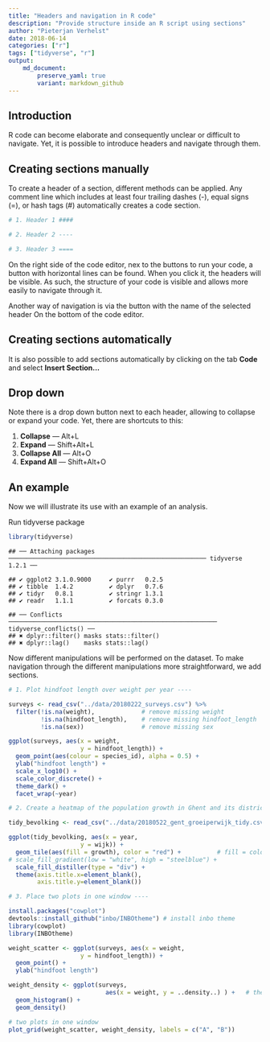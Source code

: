 ```yaml
---
title: "Headers and navigation in R code"
description: "Provide structure inside an R script using sections"
author: "Pieterjan Verhelst"
date: 2018-06-14
categories: ["r"]
tags: ["tidyverse", "r"]
output: 
    md_document:
        preserve_yaml: true
        variant: markdown_github
---
```


Introduction
------------

R code can become elaborate and consequently unclear or difficult to navigate. Yet, it is possible to introduce headers and navigate through them.

Creating sections manually
--------------------------

To create a header of a section, different methods can be applied. Any comment line which includes at least four trailing dashes (-), equal signs (=), or hash tags (\#) automatically creates a code section.

``` r
# 1. Header 1 ####

# 2. Header 2 ----

# 3. Header 3 ====
```

On the right side of the code editor, nex to the buttons to run your code, a button with horizontal lines can be found. When you click it, the headers will be visible. As such, the structure of your code is visible and allows more easily to navigate through it.

Another way of navigation is via the button with the name of the selected header On the bottom of the code editor.

Creating sections automatically
-------------------------------

It is also possible to add sections automatically by clicking on the tab **Code** and select **Insert Section...**

Drop down
---------

Note there is a drop down button next to each header, allowing to collapse or expand your code. Yet, there are shortcuts to this:

1.  **Collapse** — Alt+L
2.  **Expand** — Shift+Alt+L
3.  **Collapse All** — Alt+O
4.  **Expand All** — Shift+Alt+O

An example
----------

Now we will illustrate its use with an example of an analysis.

Run tidyverse package

``` r
library(tidyverse)
```

    ## ── Attaching packages ─────────────────────────────────────────────────────── tidyverse 1.2.1 ──

    ## ✔ ggplot2 3.1.0.9000     ✔ purrr   0.2.5     
    ## ✔ tibble  1.4.2          ✔ dplyr   0.7.6     
    ## ✔ tidyr   0.8.1          ✔ stringr 1.3.1     
    ## ✔ readr   1.1.1          ✔ forcats 0.3.0

    ## ── Conflicts ────────────────────────────────────────────────────────── tidyverse_conflicts() ──
    ## ✖ dplyr::filter() masks stats::filter()
    ## ✖ dplyr::lag()    masks stats::lag()

Now different manipulations will be performed on the dataset. To make navigation through the different manipulations more straightforward, we add sections.

``` r
# 1. Plot hindfoot length over weight per year ----

surveys <- read_csv("../data/20180222_surveys.csv") %>% 
  filter(!is.na(weight),             # remove missing weight
         !is.na(hindfoot_length),    # remove missing hindfoot_length
         !is.na(sex))                # remove missing sex

ggplot(surveys, aes(x = weight, 
                    y = hindfoot_length)) + 
  geom_point(aes(colour = species_id), alpha = 0.5) +
  ylab("hindfoot length") +
  scale_x_log10() +
  scale_color_discrete() +
  theme_dark() +
  facet_wrap(~year)

# 2. Create a heatmap of the population growth in Ghent and its districts ----

tidy_bevolking <- read_csv("../data/20180522_gent_groeiperwijk_tidy.csv")

ggplot(tidy_bevolking, aes(x = year, 
                    y = wijk)) +
  geom_tile(aes(fill = growth), color = "red") +          # fill = colour of content/pane; color = colour of edge
# scale_fill_gradient(low = "white", high = "steelblue") +
  scale_fill_distiller(type = "div") +
  theme(axis.title.x=element_blank(),
        axis.title.y=element_blank())

# 3. Place two plots in one window ----

install.packages("cowplot")
devtools::install_github("inbo/INBOtheme") # install inbo theme
library(cowplot)
library(INBOtheme)

weight_scatter <- ggplot(surveys, aes(x = weight, 
                    y = hindfoot_length)) + 
  geom_point() +
  ylab("hindfoot length")

weight_density <- ggplot(surveys, 
                           aes(x = weight, y = ..density..) ) +   # the '..' refers to internal calculations of the density
  geom_histogram() + 
  geom_density()

# two plots in one window
plot_grid(weight_scatter, weight_density, labels = c("A", "B"))
```
